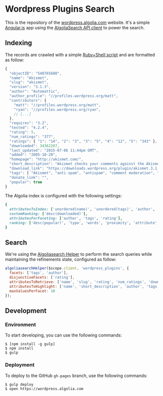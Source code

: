 # Wordpress Plugins Search

This is the repository of the [wordpress.algolia.com](https://wordpress.algolia.com/) website. It's a simple [Angular.js](https://angularjs.org/) app using the [AlgoliaSearch API client](http://github.com/algolia/algoliasearch-client-js) to power the search.

## Indexing

The records are crawled with a simple [Ruby+Shell script](https://github.com/algolia/wordpress-search/blob/master/import/run) and are formatted as follow:

```js
{
  "objectID": "540765600",
  "name": "Akismet",
  "slug": "akismet",
  "version": "3.1.3",
  "author": "Automattic",
  "author_profile": "//profiles.wordpress.org/matt",
  "contributors": {
    "matt": "//profiles.wordpress.org/matt",
    "ryan": "//profiles.wordpress.org/ryan",
    // [...]
  },
  "requires": "3.2",
  "tested": "4.2.4",
  "rating": 5,
  "num_ratings": "377",
  "ratings": { "1": "14", "2": "3", "3": "5", "4": "12", "5": "343" },
  "downloaded": 34362207,
  "last_updated": "2015-07-06 11:44pm GMT",
  "added": "2005-10-20",
  "homepage": "http://akismet.com/",
  "short_description": "Akismet checks your comments against the Akismet Web service to see if they look like spam or not.",
  "download_link": "https://downloads.wordpress.org/plugin/akismet.3.1.3.zip",
  "tags": [ "Akismet", "anti-spam", "antispam", "comment moderation", "comment spam", "comments", "contact form spam", "spam", "spam comments" ],
  "donate_link": "",
  "popular": true
}
```

The Algolia index is configured with the following settings:

```ruby
{
  attributesToIndex: ['unordered(name)', 'unordered(tags)', 'author', 'unordered(short_description)'],
  customRanking: ['desc(downloaded)'],
  attributesForFaceting: ['author', 'tags', 'rating'],
  ranking: ['desc(popular)', 'typo', 'words', 'proximity', 'attribute', 'exact', 'custom']
}
```

## Search

We're using the [Algoliasearch Helper](https://github.com/algolia/algoliasearch-helper-js) to perform the search queries while maintaining the refinements state, configured as follow:

```js
algoliasearchHelper($scope.client, 'wordpress_plugins', {
  facets: ['tags', 'author'],
  disjunctiveFacets: ['rating'],
  attributesToRetrieve: ['name', 'slug', 'rating', 'num_ratings', 'downloaded', 'last_updated', 'ratings', 'author_profile'],
  attributesToHighlight: ['name', 'short_description', 'author', 'tags'],
  maxValuesPerFacet: 10
});
```

## Development

### Environment

To start developing, you can use the following commands:

    $ [npm install -g gulp]
    $ npm install
    $ gulp

### Deployment

To deploy to the GitHub `gh-pages` branch, use the following commands:

    $ gulp deploy
    $ open https://wordpress.algolia.com

